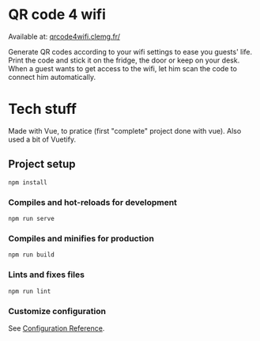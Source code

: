 # QR code 4 wifi

Available at: [qrcode4wifi.clemg.fr/](qrcode4wifi.clemg.fr/)

Generate QR codes according to your wifi settings to ease you guests' life. Print the code and stick it on the fridge, the door or keep on your desk. When a guest wants to get access to the wifi, let him scan the code to connect him automatically.


# Tech stuff
Made with Vue, to pratice (first "complete" project done with vue).
Also used a bit of Vuetify.

## Project setup
```
npm install
```

### Compiles and hot-reloads for development
```
npm run serve
```

### Compiles and minifies for production
```
npm run build
```

### Lints and fixes files
```
npm run lint
```

### Customize configuration
See [Configuration Reference](https://cli.vuejs.org/config/).
